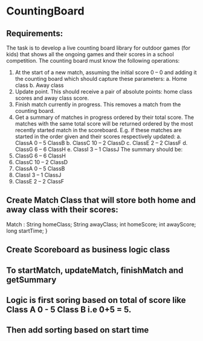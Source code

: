 # CountingBoard
## Requirements:
The task is to develop a live counting board library for outdoor games (for kids) that shows all the ongoing games and
their scores in a school competition. The counting board must know the following operations:
1. At the start of a new match, assuming the initial score 0 – 0 and adding it the counting board which should capture
   these parameters:
   a. Home class
   b. Away class
2. Update point. This should receive a pair of absolute points: home class scores and away class score.
3. Finish match currently in progress. This removes a match from the counting board.
4. Get a summary of matches in progress ordered by their total score. The matches with the same total score will be
   returned ordered by the most recently started match in the scoreboard.
   E.g. if these matches are started in the order given and their scores respectively updated:
   a. ClassA 0 – 5 ClassB
   b. ClassC 10 – 2 ClassD
   c. ClassE 2 – 2 ClassF
   d. ClassG 6 – 6 ClassH
   e. ClassI 3 – 1 ClassJ
   The summary should be:
1. ClassG 6 – 6 ClassH
2. ClassC 10 – 2 ClassD
3. ClassA 0 – 5 ClassB
4. ClassI 3 – 1 ClassJ
5. ClassE 2 – 2 ClassF

## Create Match Class that will store both home and away class with their scores:
Match :
String homeClass;
String awayClass;
int homeScore;
int awayScore;
long startTime;
}

## Create Scoreboard as business logic class
## To startMatch, updateMatch, finishMatch and getSummary

## Logic is first soring based on total of score like Class A 0 - 5 Class B i.e 0+5 = 5.

## Then add sorting based on start time 